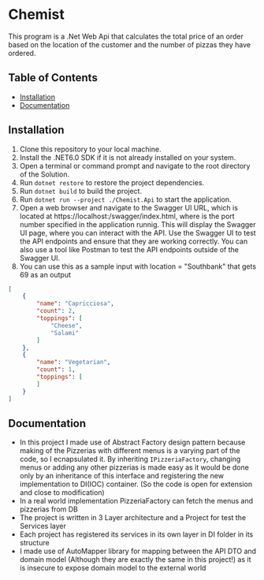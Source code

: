 # Chemist

This program is a .Net Web Api that calculates the total price of an order based on the location of the customer and the number of pizzas they have ordered.

## Table of Contents

- [Installation](#installation)
- [Documentation](#documentation)

## Installation

1. Clone this repository to your local machine.
2. Install the .NET6.0 SDK if it is not already installed on your system.
3. Open a terminal or command prompt and navigate to the root directory of the Solution.
4. Run `dotnet restore` to restore the project dependencies.
5. Run `dotnet build` to build the project.
6. Run `dotnet run --project ./Chemist.Api` to start the application.
7. Open a web browser and navigate to the Swagger UI URL, which is located at https://localhost:<port>/swagger/index.html, where <port> is the port number specified in the application runnig. This will display the Swagger UI page, where you can interact with the API.
Use the Swagger UI to test the API endpoints and ensure that they are working correctly. You can also use a tool like Postman to test the API endpoints outside of the Swagger UI.
8. You can use this as a sample input with location = "Southbank" that gets 69 as an output
```json
[
    {
        "name": "Capricciosa",
        "count": 2,
        "toppings": [
            "Cheese",
            "Salami"
        ]
    },
    {
        "name": "Vegetarian",
        "count": 1,
        "toppings": [
        ]
    }
]
```

## Documentation
- In this project I made use of Abstract Factory design pattern because making of the Pizzerias with different menus is a varying part of the code, so I ecnapsulated it. By inheriting `IPizzeriaFactory`, changing menus or adding any other pizzerias is made easy as it would be done only by an inheritance of this interface and registering the new implementation to DI(IOC) container. (So the code is open for extension and close to modification)
- In a real world implementation PizzeriaFactory can fetch the menus and pizzerias from DB
- The project is written in 3 Layer architecture and a Project for test the Services layer
- Each project has registered its services in its own layer in DI folder in its structure
- I made use of AutoMapper library for mapping between the API DTO and domain model (Although they are exactly the same in this project!) as it is insecure to expose domain model to the external world
